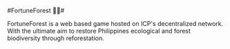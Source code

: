 #FortuneForest 🌴🌳#

FortuneForest is a web based game hosted on ICP's decentralized network. With the ultimate aim to restore Philippines ecological and forest biodiversity through reforestation.
